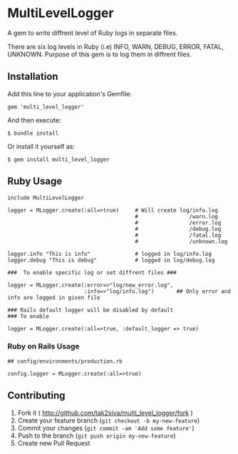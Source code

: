 # MultiLevelLogger

A gem to write diffrent level of Ruby logs in separate files.

There are six log levels in Ruby (i.e) INFO, WARN, DEBUG, ERROR, FATAL, UNKNOWN. Purpose of this gem is to log them in diffrent files.

## Installation

Add this line to your application's Gemfile:

    gem 'multi_level_logger'

And then execute:

    $ bundle install

Or install it yourself as:

    $ gem install multi_level_logger

## Ruby Usage

    include MultiLevelLogger
    
    logger = MLogger.create(:all=>true)     # Will create log/info.log 
                                            #                /warn.log  
                                            #                /error.log
                                            #                /debug.log
                                            #                /fatal.log
                                            #                /unknown.log
                                            
    logger.info "This is info"              # logged in log/info.log
    logger.debug "This is debug"            # logged in log/debug.log
    
    ###  To enable specific log or set diffrent files ###
    
    logger = MLogger.create(:error=>"log/new_error.log",
                            :info=>"log/info.log")       ## Only error and info are logged in given file
                            
    ### Rails default logger will be disabled by default
    ### To enable 
    
    logger = MLogger.create(:all=>true, :default_logger => true)
                            
### Ruby on Rails Usage

    ## config/environments/production.rb
    
    config.logger = MLogger.create(:all=>true)

## Contributing

1. Fork it ( http://github.com/tak2siva/multi_level_logger/fork )
2. Create your feature branch (`git checkout -b my-new-feature`)
3. Commit your changes (`git commit -am 'Add some feature'`)
4. Push to the branch (`git push origin my-new-feature`)
5. Create new Pull Request

